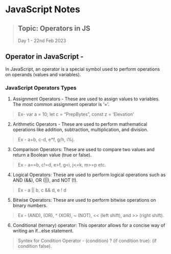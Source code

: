 # JavaScript Notes

> ## Topic: Operators in JS
> Day 1 - 22nd Feb 2023

## Operator in JavaScript - 
In JavaScript, an operator is a special symbol used to perform operations on operands (values and variables).

### JavaScript Operators Types
1. Assignment Operators - These are used to assign values to variables. The most common assignment operator is ‘=’.
> Ex- var a = 10; let c = “PrepBytes”, const z = ‘Elevation’

2. Arithmetic Operators - These are used to perform mathematical operations like addition, subtraction, multiplication, and division.
> Ex - a+b, c-d, e*f, g/h, i%j.

3. Comparison Operators:  These are used to compare two values and return a Boolean value (true or false).
> Ex - a==b, c!=d, e>f, g<i, j<=k, m>=p etc.

4. Logical Operators: These are used to perform logical operations such as AND (&&), OR (||), and NOT (!).
> Ex - a || b, c && d, e ! d

5. Bitwise Operators: These are used to perform bitwise operations on binary numbers. 
> Ex - (AND), (OR), ^ (XOR), ~ (NOT), << (left shift), and >> (right shift).

6. Conditional (ternary) operator: This operator allows for a concise way of writing an if...else statement. 
> Syntex for Condition Operator - (condition) ? (if condition true): (if condition false).